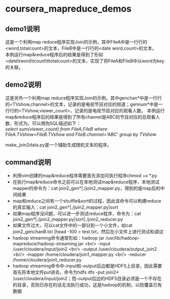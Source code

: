 # coursera_mapreduce_demos
## demo1说明
这是一个利用map reduce程序实现Join的示例，其中FileA中是一行行的<word,totalcount>的文本，FileB中是一行行的<date word,count>的文本。<br/>
本例运行map&reduce程序后的结果是得到了形如<date\tword\tcount\ttotalcount>的文本，实现了将FileA和FileB中以word为key的关联。<br/>

## demo2说明
这是另外一个利用map reduce程序实现Join的示例。其中genchan\*中是一行行的<TVshow,channel>的文本，记录的是电视节目对应的频道；gennum\*中是一行行的<TVshow,viewer_count>，记录的是电视节目对应的观看人数。
本例运行map&reduce程序后的结果是得到了所有channel是ABC的节目对应的总观看人数，形式为<TVshow viewer_count>。可以用伪SQL描述如下：<br/>
*select sum(viewer_count) from FileA,FileB where FileA.TVshow=FileB.TVshow and FileB.channel='ABC' group by TVshow*<br/>

make_join2data.py是一个辅助生成随机文本的程序。

## command说明
- 利用vim创建的map&reduce程序需要首先添加可执行程序chmod +x \*.py
- 在执行map&reduce命令之前可以在本地测试map&reduce程序，本地测试mapper的命令为：cat join2_gen*|./join2_mapper.py，得到的是map后的中间结果
- map和reduce之间有一个shuffle&sort的过程，因此该命令可以构建reduce的真实输入：cat join2_gen*|./join2_mapper.py|sort
- 如果map程序没问题，可以进一步测试reduce程序，命令为：cat join2_gen*|./join2_mapper.py|sort|./join2_reducer.py
- 如果文件过大，可以cat文件中的一部分到一个小文件，如cat join2_genchanB.txt |head -100 > test.txt，然后在小文件上进行测试和调试
- hadoop streaming命令通常形如：hadoop jar /usr/lib/hadoop-mapreduce/hadoop-streaming.jar \<br/>
    -input /user/cloudera/input/join2 \<br/>
    -output /user/cloudera/output_join2 \<br/>
    -mapper /home/cloudera/join1_mapper.py \<br/>
    -reducer /home/cloudera/join1_reducer.py<br/>
- hadoop streaming命令中-input和-output后边都是HDFS上目录，因此需要首先将本地文件put进去，命令为hdfs dfs -put join2* /user/cloudera/input/join2；而-output后边的HDFS目录必须是一个不存在的目录，否则已存在的话无法执行成功，这是hadoop的机制，以防覆盖已有数据
